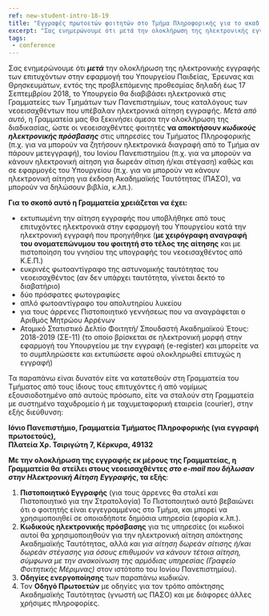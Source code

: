 ```yaml
---
ref: new-student-intro-18-19
title: "Εγγραφές πρωτοετών φοιτητών στο Τμήμα Πληροφορικής για το ακαδ. έτος 2018-2019"
excerpt: "Σας ενημερώνουμε ότι μετά την ολοκλήρωση της ηλεκτρονικής εγγραφής των επιτυχόντων στην εφαρμογή του Υπουργείου Παιδείας, Έρευνας και Θρησκευμάτων, εντός της προβλεπόμενης προθεσμίας δηλαδή έως 17 Σεπτεμβρίου 2018, το Υπουργείο θα διαβιβάσει ηλεκτρονικά στις Γραμματείες των Τμημάτων των Πανεπιστημίων, τους καταλόγους των νεοεισαχθέντων που υπέβαλαν ηλεκτρονικά αίτηση εγγραφής"
tags:
 - conference
---
```



Σας ενημερώνουμε ότι  _**μετά**_ την ολοκλήρωση της ηλεκτρονικής εγγραφής των επιτυχόντων στην εφαρμογή του Υπουργείου Παιδείας, Έρευνας και Θρησκευμάτων, εντός της προβλεπόμενης προθεσμίας δηλαδή έως 17 Σεπτεμβρίου 2018, το Υπουργείο θα διαβιβάσει ηλεκτρονικά στις Γραμματείες των Τμημάτων των Πανεπιστημίων, τους καταλόγους των νεοεισαχθέντων που υπέβαλαν ηλεκτρονικά αίτηση εγγραφής.  _Μετά από αυτό_, η Γραμματεία μας θα ξεκινήσει άμεσα την ολοκλήρωση της διαδικασίας, ώστε οι νεοεισαχθέντες φοιτητές  **να αποκτήσουν  _κωδικούς ηλεκτρονικής πρόσβασης_**  στις υπηρεσίες του Τμήματος Πληροφορικής (π.χ. για να μπορούν να ζητήσουν ηλεκτρονικά διαγραφή από το Τμήμα αν πάρουν μετεγγραφή), του Ιονίου Πανεπιστημίου (π.χ. για να μπορούν να κάνουν ηλεκτρονική αίτηση για δωρεάν σίτιση ή/και στέγαση) καθώς και σε εφαρμογές του Υπουργείου (π.χ. για να μπορούν να κάνουν ηλεκτρονική αίτηση για έκδοση Ακαδημαϊκής Ταυτότητας (ΠΑΣΟ), να μπορούν να δηλώσουν βιβλία, κ.λπ.).

**Για το σκοπό αυτό η Γραμματεία χρειάζεται να έχει:**

-   εκτυπωμένη την αίτηση εγγραφής που υποβλήθηκε από τους επιτυχόντες ηλεκτρονικά στην εφαρμογή του Υπουργείου κατά την ηλεκτρονική εγγραφή που προηγήθηκε (**με χειρόγραφη αναγραφή του ονοματεπώνυμου του φοιτητή στο τέλος της αίτησης** και με πιστοποίηση του γνησίου της υπογραφής του νεοεισαχθέντος από Κ.Ε.Π.)
-   ευκρινές φωτοαντίγραφο της αστυνομικής ταυτότητας του νεοεισαχθέντος (αν δεν υπάρχει ταυτότητα, γίνεται δεκτό το διαβατήριο)
-   δύο πρόσφατες φωτογραφίες
-   απλό φωτοαντίγραφο του απολυτηρίου λυκείου
-   για τους άρρενες Πιστοποιητικό γεννήσεως που να αναγράφεται ο Αριθμός Μητρώου Αρρένων
-   Ατομικό Στατιστικό Δελτίο Φοιτητή/ Σπουδαστή Ακαδημαϊκού Έτους: 2018-2019 (ΣΕ-11) (το οποίο βρίσκεται σε ηλεκτρονική μορφή στην εφαρμογή του Υπουργείου με την εγγραφή (e-register) και μπορείτε να το συμπληρώσετε και εκτυπώσετε αφού ολοκληρωθεί επιτυχώς η εγγραφή)

Τα παραπάνω είναι δυνατόν είτε να κατατεθούν στη Γραμματεία του Τμήματος από τους ίδιους τους επιτυχόντες ή από νομίμως εξουσιοδοτημένο από αυτούς πρόσωπο, είτε να σταλούν στη Γραμματεία με συστημένο ταχυδρομείο ή με ταχυμεταφορική εταιρεία (courier), στην εξής διεύθυνση:

**Ιόνιο Πανεπιστήμιο, Γραμματεία Τμήματος Πληροφορικής (για εγγραφή πρωτοετούς),**  
**Πλατεία Χρ. Τσιριγώτη 7, Κέρκυρα, 49132**

**Με την ολοκλήρωση της εγγραφής εκ μέρους της Γραμματείας, η Γραμματεία θα** **στείλει στους νεοεισαχθέντες  _στο e-mail που δήλωσαν στην Ηλεκτρονική Αίτηση_** **_Εγγραφής_, τα εξής**:

1.  **Πιστοποιητικό Εγγραφής**  (για τους άρρενες θα σταλεί  _και_  Πιστοποιητικό για την Στρατολογία) Το Πιστοποιητικό αυτό βεβαιώνει ότι ο φοιτητής είναι εγγεγραμμένος στο Τμήμα, και μπορεί να χρησιμοποιηθεί σε οποιαδήποτε δημόσια υπηρεσία (εφορία κ.λπ.).
2.  **Κωδικούς ηλεκτρονικής πρόσβασης**  για τις υπηρεσίες (οι κωδικοί αυτοί θα χρησιμοποιηθούν για την ηλεκτρονική αίτηση απόκτησης Ακαδημαϊκής Ταυτότητας, αλλά  _και για αίτηση δωρεάν σίτισης ή/και δωρεάν στέγασης για όσους επιθυμούν να κάνουν τέτοια αίτηση, σύμφωνα με την ανακοίνωση της αρμόδιας υπηρεσίας (Γραφείο Φοιτητικής Μέριμνας)_  στον ιστότοπο του Ιονίου Πανεπιστημίου).
3.  **Οδηγίες ενεργοποίησης**  των παραπάνω κωδικών.
4.  Τον  **Οδηγό Πρωτοετών**  με οδηγίες για τον τρόπο απόκτησης Ακαδημαϊκής Ταυτότητας (γνωστή ως ΠΑΣΟ) και με διάφορες άλλες χρήσιμες πληροφορίες.
